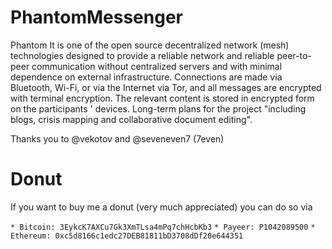 # PhantomMessenger
Phantom It is one of the open source decentralized network (mesh) technologies designed to provide a reliable network and reliable peer-to-peer communication without centralized servers and with minimal dependence on external infrastructure. Connections are made via Bluetooth, Wi-Fi, or via the Internet via Tor, and all messages are encrypted with terminal encryption. The relevant content is stored in encrypted form on the participants ' devices. Long-term plans for the project "including blogs, crisis mapping and collaborative document editing".

Thanks you to @vekotov and @seveneven7 (7even)

Donut
====
If you want to buy me a donut (very much appreciated) you can do so via

`* Bitcoin: 3EykcK7AXCu7Gk3XmTLsa4mPq7chHcbKb3`
`* Payeer: P1042089500`
`* Ethereum: 0xc5d8166c1edc27DEB81811bD3708dDf20e644351`
